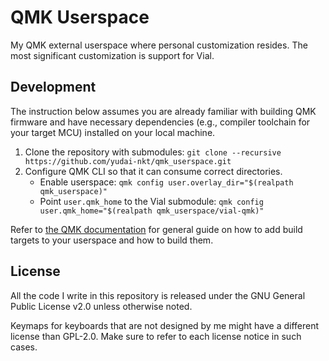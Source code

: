 # QMK Userspace

My QMK external userspace where personal customization resides.
The most significant customization is support for Vial.

## Development

The instruction below assumes you are already familiar with building QMK firmware and
have necessary dependencies (e.g., compiler toolchain for your target MCU) installed on your local machine.

1. Clone the repository with submodules: `git clone --recursive https://github.com/yudai-nkt/qmk_userspace.git `
1. Configure QMK CLI so that it can consume correct directories.
    - Enable userspace: `qmk config user.overlay_dir="$(realpath qmk_userspace)"`
    - Point `user.qmk_home` to the Vial submodule: `qmk config user.qmk_home="$(realpath qmk_userspace/vial-qmk)"`

Refer to [the QMK documentation](https://docs.qmk.fm/newbs_external_userspace)
for general guide on how to add build targets to your userspace and how to build them.


## License

All the code I write in this repository is released under the GNU General Public License v2.0 unless otherwise noted.

Keymaps for keyboards that are not designed by me might have a different license than GPL-2.0.
Make sure to refer to each license notice in such cases.
